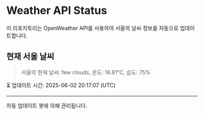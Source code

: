 
# Weather API Status

이 리포지토리는 OpenWeather API를 사용하여 서울의 날씨 정보를 자동으로 업데이트합니다.

## 현재 서울 날씨
> 서울의 현재 날씨: few clouds, 온도: 16.81°C, 습도: 75%

⏳ 업데이트 시간: 2025-06-02 20:17:07 (UTC)

---
자동 업데이트 봇에 의해 관리됩니다.
